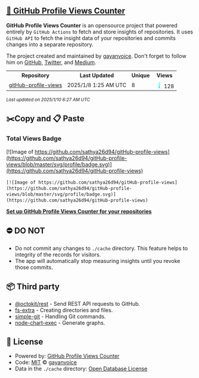 ## [🚀 GitHub Profile Views Counter](https://github.com/gayanvoice/github-profile-views-counter)
**GitHub Profile Views Counter** is an opensource project that powered entirely by  `GitHub Actions` to fetch and store insights of repositories.
It uses `GitHub API` to fetch the insight data of your repositories and commits changes into a separate repository.

The project created and maintained by [gayanvoice](https://github.com/gayanvoice). Don't forget to follow him on [GitHub](https://github.com/gayanvoice), [Twitter](https://twitter.com/gayanvoice), and [Medium](https://gayanvoice.medium.com/).

<table>
	<tr>
		<th>
			Repository
		</th>
		<th>
			Last Updated
		</th>
		<th>
			Unique
		</th>
		<th>
			Views
		</th>
	</tr>
	<tr>
		<td>
			<a href="https://github.com/sathya26d94/gitHub-profile-views/tree/master/readme/844962475/year.md">
				gitHub-profile-views
			</a>
		</td>
		<td>
			2025/1/8 1:25 AM UTC
		</td>
		<td>
			8
		</td>
		<td>
			<img alt="Response time graph" src="https://github.com/sathya26d94/gitHub-profile-views/raw/master/graph/844962475/small/year.png" height="20"> 128
		</td>
	</tr>
</table>

<small><i>Last updated on 2025/1/10 6:27 AM UTC</i></small>

## ✂️Copy and 📋 Paste
### Total Views Badge
[![Image of https://github.com/sathya26d94/gitHub-profile-views](https://github.com/sathya26d94/gitHub-profile-views/blob/master/svg/profile/badge.svg)](https://github.com/sathya26d94/gitHub-profile-views)

```readme
[![Image of https://github.com/sathya26d94/gitHub-profile-views](https://github.com/sathya26d94/gitHub-profile-views/blob/master/svg/profile/badge.svg)](https://github.com/sathya26d94/gitHub-profile-views)
```
[**Set up GitHub Profile Views Counter for your repositories**](https://github.com/gayanvoice/github-profile-views-counter)
## ⛔ DO NOT
- Do not commit any changes to `./cache` directory. This feature helps to integrity of the records for visitors.
- The app will automatically stop measuring insights until you revoke those commits.
## 📦 Third party

- [@octokit/rest](https://www.npmjs.com/package/@octokit/rest) - Send REST API requests to GitHub.
- [fs-extra](https://www.npmjs.com/package/fs-extra) - Creating directories and files.
- [simple-git](https://www.npmjs.com/package/simple-git) - Handling Git commands.
- [node-chart-exec](https://www.npmjs.com/package/node-chart-exec) - Generate graphs.
## 📄 License
- Powered by: [GitHub Profile Views Counter](https://github.com/gayanvoice/github-profile-views-counter)
- Code: [MIT](./LICENSE) © [gayanvoice](https://github.com/gayanvoice)
- Data in the `./cache` directory: [Open Database License](https://opendatacommons.org/licenses/odbl/1-0/)